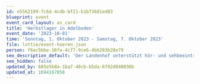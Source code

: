 ```yaml
---
id: e5562199-7c6d-4cdb-bf21-b1b73681ed83
blueprint: event
event_card_layout: as_card
title: 'Herbstlager in Adelboden'
event_date: '2023-10-01'
time: 'Sonntag, 1. Oktober 2023 - Samstag, 7. Oktober 2023'
file: lottie/event-hoeren.json
person: f6ac5bbe-16fa-4c77-9ce6-4bb283b28e79
seo_description_default: 'Der Landenhof unterstützt hör- und sehbeeinträchtigte Kinder & Jugendliche in ihrem selbstbestimmten Leben durch Förderung ihrer Fähigkeiten & Entwicklung'
seo_hidden: false
updated_by: 685e5b8a-1ba7-40cb-b5da-6f92d040030b
updated_at: 1694167858
---
```

